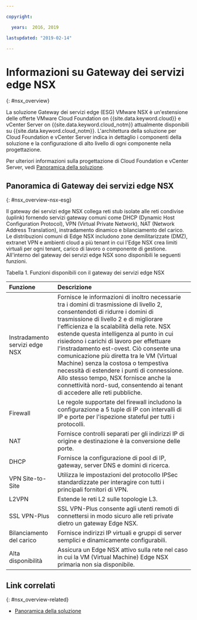 ```yaml
---

copyright:

  years:  2016, 2019

lastupdated: "2019-02-14"

---
```


# Informazioni su Gateway dei servizi edge NSX
{: #nsx_overview}

La soluzione Gateway dei servizi edge (ESG) VMware NSX è un'estensione delle offerte VMware Cloud Foundation on {{site.data.keyword.cloud}} e vCenter Server on {{site.data.keyword.cloud_notm}} attualmente disponibili su {{site.data.keyword.cloud_notm}}. L'architettura della soluzione per Cloud Foundation e vCenter Server indica in dettaglio i componenti della soluzione e la configurazione di alto livello di ogni componente nella progettazione.

Per ulteriori informazioni sulla progettazione di Cloud Foundation e vCenter Server, vedi [Panoramica della soluzione](/docs/services/vmwaresolutions/archiref/solution?topic=vmware-solutions-solution_overview).

## Panoramica di Gateway dei servizi edge NSX
{: #nsx_overview-nsx-esg}

Il gateway dei servizi edge NSX collega reti stub isolate alle reti condivise (uplink) fornendo servizi gateway comuni come DHCP (Dynamic Host Configuration Protocol), VPN (Virtual Private Network), NAT (Network Address Translation), instradamento dinamico e bilanciamento del carico. Le distribuzioni comuni di Edge NSX includono zone demilitarizzate (DMZ), extranet VPN e ambienti cloud a più tenant in cui l'Edge NSX crea limiti virtuali per ogni tenant, carico di lavoro o componente di gestione. All'interno del gateway dei servizi edge NSX sono disponibili le seguenti funzioni.

Tabella 1. Funzioni disponibili con il gateway dei servizi edge NSX

| Funzione | Descrizione |
|:------- |:----------- |
| Instradamento servizi edge NSX | Fornisce le informazioni di inoltro necessarie tra i domini di trasmissione di livello 2, consentendoti di ridurre i domini di trasmissione di livello 2 e di migliorare l'efficienza e la scalabilità della rete. NSX estende questa intelligenza al punto in cui risiedono i carichi di lavoro per effettuare l'instradamento est-ovest. Ciò consente una comunicazione più diretta tra le VM (Virtual Machine) senza la costosa o tempestiva necessità di estendere i punti di connessione. Allo stesso tempo, NSX fornisce anche la connettività nord-sud, consentendo ai tenant di accedere alle reti pubbliche. |
| Firewall | Le regole supportate del firewall includono la configurazione a 5 tuple di IP con intervalli di IP e porte per l'ispezione stateful per tutti i protocolli. |
| NAT | Fornisce controlli separati per gli indirizzi IP di origine e destinazione è la conversione delle porte. |
| DHCP | Fornisce la configurazione di pool di IP, gateway, server DNS e domini di ricerca. |
| VPN Site-to-Site | Utilizza le impostazioni del protocollo IPSec standardizzate per interagire con tutti i principali fornitori di VPN. |
| L2VPN | Estende le reti L2 sulle topologie L3. |
| SSL VPN-Plus |  SSL VPN-Plus consente agli utenti remoti di connettersi in modo sicuro alle reti private dietro un gateway Edge NSX. |
| Bilanciamento del carico | Fornisce indirizzi IP virtuali e gruppi di server semplici e dinamicamente configurabili. |
| Alta disponibilità | Assicura un Edge NSX attivo sulla rete nel caso in cui la VM (Virtual Machine) Edge NSX primaria non sia disponibile. |

## Link correlati
{: #nsx_overview-related}

* [Panoramica della soluzione](/docs/services/vmwaresolutions/archiref/solution?topic=vmware-solutions-solution_overview)
